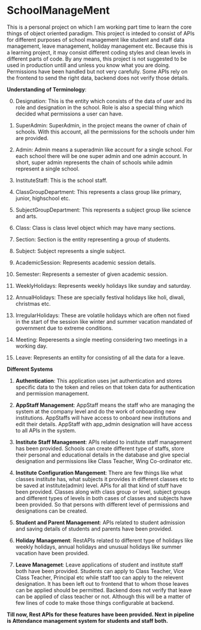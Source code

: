 # SchoolManageMent

This is a personal project on which I am working part time to learn the core things of object oriented paradigm. This project is inteded to consist of APIs for different purposes of school management like student and staff data management, leave management, holiday management etc. Because this is a learning project, it may consist different coding styles and clean levels in different parts of code.
By any means, this project is not suggested to be used in production untill and unless you know what you are doing. Permissions have been handled but not very carefully. Some APIs rely on the frontend to send the right data, backend does not verify those details.

**Understanding of Terminology**:
  
  0) Designation: This is the entity which consists of the data of user and its role and designation in the school. Role is also a special thing which decided what permissions a user can have.

  1) SuperAdmin: SuperAdmin, in the project means the owner of chain of schools. With this account, all the permissions for the schools under him are provided.
  
  2) Admin: Admin means a superadmin like account for a single school. For each school there will be one super admin and one admin account. In short, super admin represents the chain of schools while admin represent a single school.
  
  3) InstituteStaff: This is the school staff.
  
  4) ClassGroupDepartment: This represents a class group like primary, junior, highschool etc.
  
  5) SubjectGroupDepartment: This represents a subject group like science and arts.
  
  6) Class: Class is class level object which may have many sections.
  
  7) Section: Section is the entity representing a group of students.
  
  8) Subject: Subject represents a single subject.
  
  9) AcademicSession: Represents academic session details.
  
  10) Semester: Represents a semester of given academic session.
  
  11) WeeklyHolidays: Represents weekly holidays like sunday and saturday.
  
  12) AnnualHolidays: These are specially festival holidays like holi, diwali, christmas etc.
  
  13) IrregularHolidays: These are volatile holidays which are often not fixed in the start of the session like winter and summer vacation mandated of government due to extreme conditions.
  
  14) Meeting: Reperesents a single meeting considering two meetings in a working day.
  
  15) Leave: Represents an entilty for consisting of all the data for a leave.
  
**Different Systems**
  
  1) **Authentication**: This application uses jwt authentication and stores specific data to the token and relies on that token data for authentication and permission management.
  
  2) **AppStaff Management**: AppStaff means the staff who are managing the system at the company level and do the work of onboarding new institutions. AppStaffs will have access to onboard new institutions and edit their details. AppStaff with app_admin designation will have access to all APIs in the system.
  
  3) **Institute Staff Management**: APIs related to institute staff management has been provided. Schools can create different type of staffs, store their personal and educational details in the database and give special designation and permissions like Class Teacher, Wing Co-ordinator etc.
  
  4) **Institute Configuration Mangement**: There are few things like what classes institute has, what subjects it provides in different classes etc to be saved at institute(admin) level. APIs for all that kind of stuff have been provided. Classes along with class group or level, subject groups and different types of levels in both cases of classes and subjects have been provided. So that persons with different level of permissions and designations can be created.
  
  5) **Student and Parent Management**: APIs related to student admission and saving details of students and parents have been provided. 
  
  6) **Holiday Management**: RestAPIs related to different type of holidays like weekly holidays, annual holidays and unusual holidays like summer vacation have been provided.
  
  7) **Leave Managemet**: Leave applications of student and institute staff both have been provided. Students can apply to Class Teacher, Vice Class Teacher, Principal etc while staff too can apply to the relevent designation. It has been left out to frontend that to whom those leaves can be applied should be permitted. Backend does not verify that leave can be applied of class teacher or not. Although this will be a matter of few lines of code to make those things configurable at backend.
  
  **Till now, Rest APIs for these features have been provided. Next in pipeline is Attendance management system for students and staff both.**
